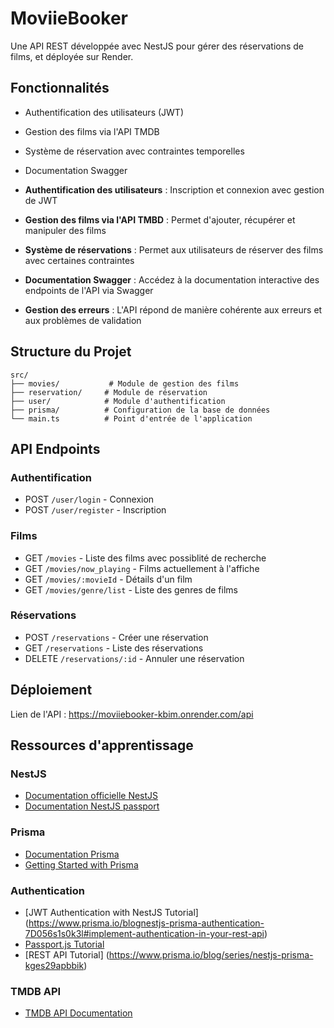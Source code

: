 # MoviieBooker

Une API REST développée avec NestJS pour gérer des réservations de films, et déployée sur Render.

## Fonctionnalités

- Authentification des utilisateurs (JWT)
- Gestion des films via l'API TMDB
- Système de réservation avec contraintes temporelles
- Documentation Swagger

- **Authentification des utilisateurs** : Inscription et connexion avec gestion de JWT
- **Gestion des films via l'API TMBD** : Permet d'ajouter, récupérer et manipuler des films
- **Système de réservations** : Permet aux utilisateurs de réserver des films avec certaines contraintes
- **Documentation Swagger** : Accédez à la documentation interactive des endpoints de l'API via Swagger
- **Gestion des erreurs** : L'API répond de manière cohérente aux erreurs et aux problèmes de validation


## Structure du Projet

```
src/
├── movies/           # Module de gestion des films
├── reservation/     # Module de réservation
├── user/            # Module d'authentification
├── prisma/          # Configuration de la base de données
└── main.ts          # Point d'entrée de l'application
```

## API Endpoints

### Authentification
- POST `/user/login` - Connexion
- POST `/user/register` - Inscription

### Films
- GET `/movies` - Liste des films avec possiblité de recherche
- GET `/movies/now_playing` - Films actuellement à l'affiche
- GET `/movies/:movieId` - Détails d'un film
- GET `/movies/genre/list` - Liste des genres de films

### Réservations
- POST `/reservations` - Créer une réservation
- GET `/reservations` - Liste des réservations
- DELETE `/reservations/:id` - Annuler une réservation

## Déploiement
Lien de l'API : https://moviiebooker-kbim.onrender.com/api
## Ressources d'apprentissage

### NestJS
- [Documentation officielle NestJS](https://docs.nestjs.com/)
- [Documentation NestJS passport](https://docs.nestjs.com/recipes/passport)

### Prisma
- [Documentation Prisma](https://www.prisma.io/docs/)
- [Getting Started with Prisma](https://www.prisma.io/docs/getting-started)

### Authentication
- [JWT Authentication with NestJS Tutorial] (https://www.prisma.io/blognestjs-prisma-authentication-7D056s1s0k3l#implement-authentication-in-your-rest-api)
- [Passport.js Tutorial](https://docs.starton.com/tutorials/jwt-authentication-nest#authguard)
- [REST API Tutorial] (https://www.prisma.io/blog/series/nestjs-prisma-kges29apbbik)

### TMDB API
- [TMDB API Documentation](https://developers.themoviedb.org/3/getting-started/introduction)

